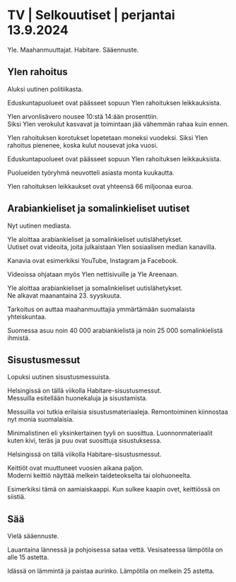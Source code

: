 # TV \| Selkouutiset \| perjantai 13.9.2024

Yle. Maahanmuuttajat. Habitare. Sääennuste.

## Ylen rahoitus

Aluksi uutinen politiikasta.

Eduskuntapuolueet ovat päässeet sopuun Ylen rahoituksen leikkauksista.

Ylen arvonlisävero nousee 10:stä 14:ään prosenttiin.\
Siksi Ylen verokulut kasvavat ja toimintaan jää vähemmän rahaa kuin ennen.

Ylen rahoituksen korotukset lopetetaan moneksi vuodeksi. Siksi Ylen rahoitus pienenee, koska kulut nousevat joka vuosi.

Eduskuntapuolueet ovat päässeet sopuun Ylen rahoituksen leikkauksista.

Puolueiden työryhmä neuvotteli asiasta monta kuukautta.

Ylen rahoituksen leikkaukset ovat yhteensä 66 miljoonaa euroa.

## Arabiankieliset ja somalinkieliset uutiset

Nyt uutinen mediasta.

Yle aloittaa arabiankieliset ja somalinkieliset uutislähetykset.\
Uutiset ovat videoita, joita julkaistaan Ylen sosiaalisen median kanavilla.

Kanavia ovat esimerkiksi YouTube, Instagram ja Facebook.

Videoissa ohjataan myös Ylen nettisivuille ja Yle Areenaan.

Yle aloittaa arabiankieliset ja somalinkieliset uutislähetykset.\
Ne alkavat maanantaina 23. syyskuuta.

Tarkoitus on auttaa maahanmuuttajia ymmärtämään suomalaista yhteiskuntaa.

Suomessa asuu noin 40 000 arabiankielistä ja noin 25 000 somalinkielistä ihmistä.

## Sisustusmessut

Lopuksi uutinen sisustusmessuista.

Helsingissä on tällä viikolla Habitare-sisustusmessut.\
Messuilla esitellään huonekaluja ja sisustamista.

Messuilla voi tutkia erilaisia sisustusmateriaaleja. Remontoiminen kiinnostaa nyt monia suomalaisia.

Minimalistinen eli yksinkertainen tyyli on suosittua. Luonnonmateriaalit kuten kivi, teräs ja puu ovat suosittuja sisustuksessa.

Helsingissä on tällä viikolla Habitare-sisustusmessut.

Keittiöt ovat muuttuneet vuosien aikana paljon.\
Moderni keittiö näyttää melkein taideteokselta tai olohuoneelta.

Esimerkiksi tämä on aamiaiskaappi. Kun sulkee kaapin ovet, keittiössä on siistiä.

## Sää

Vielä sääennuste.

Lauantaina lännessä ja pohjoisessa sataa vettä. Vesisateessa lämpötila on alle 15 astetta.

Idässä on lämmintä ja paistaa aurinko. Lämpötila on melkein 25 astetta.

